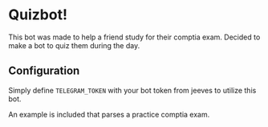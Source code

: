 # Quizbot! 

This bot was made to help a friend study for their comptia exam. Decided to make a bot to quiz them during the day.

## Configuration

Simply define `TELEGRAM_TOKEN` with your bot token from jeeves to utilize this bot.

An example is included that parses a practice comptia exam.
